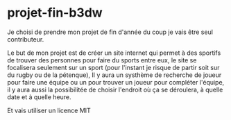# projet-fin-b3dw

Je choisi de prendre mon projet de fin d'année du coup je vais être seul contributeur.

Le but de mon projet est de créer un site internet qui permet à des sportifs de trouver des personnes pour faire du sports entre eux, le site se focalisera seulement sur un sport (pour l'instant je risque de partir soit sur du rugby ou de la pétenque), 
Il y aura un systhème de recherche de joueur pour faire une équipe ou un pour trouver un joueur pour compléter l'équipe, il y aura aussi la possibilitée de choisir l'endroit où ça se déroulera, à quelle date et à quelle heure. 

Et vais utiliser un licence MIT
